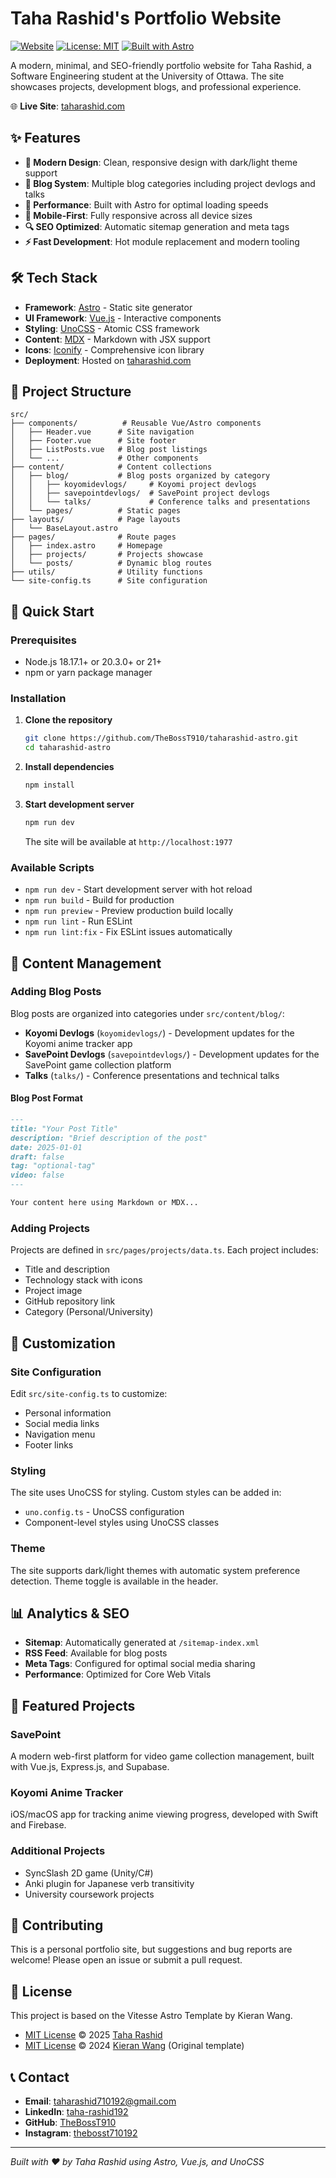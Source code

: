 # Taha Rashid's Portfolio Website

[![Website](https://img.shields.io/website?url=https%3A//taharashid.com)](https://taharashid.com)
[![License: MIT](https://img.shields.io/badge/License-MIT-yellow.svg)](https://opensource.org/licenses/MIT)
[![Built with Astro](https://astro.badg.es/v2/built-with-astro/small.svg)](https://astro.build)

A modern, minimal, and SEO-friendly portfolio website for Taha Rashid, a Software Engineering student at the University of Ottawa. The site showcases projects, development blogs, and professional experience.

🌐 **Live Site**: [taharashid.com](https://taharashid.com)

## ✨ Features

- **🎨 Modern Design**: Clean, responsive design with dark/light theme support
- **📝 Blog System**: Multiple blog categories including project devlogs and talks
- **🚀 Performance**: Built with Astro for optimal loading speeds
- **📱 Mobile-First**: Fully responsive across all device sizes
- **🔍 SEO Optimized**: Automatic sitemap generation and meta tags
- **⚡ Fast Development**: Hot module replacement and modern tooling

## 🛠️ Tech Stack

- **Framework**: [Astro](https://astro.build/) - Static site generator
- **UI Framework**: [Vue.js](https://vuejs.org/) - Interactive components
- **Styling**: [UnoCSS](https://unocss.dev/) - Atomic CSS framework
- **Content**: [MDX](https://mdxjs.com/) - Markdown with JSX support
- **Icons**: [Iconify](https://iconify.design/) - Comprehensive icon library
- **Deployment**: Hosted on [taharashid.com](https://taharashid.com)

## 📁 Project Structure

```
src/
├── components/          # Reusable Vue/Astro components
│   ├── Header.vue      # Site navigation
│   ├── Footer.vue      # Site footer
│   ├── ListPosts.vue   # Blog post listings
│   └── ...             # Other components
├── content/            # Content collections
│   ├── blog/           # Blog posts organized by category
│   │   ├── koyomidevlogs/     # Koyomi project devlogs
│   │   ├── savepointdevlogs/  # SavePoint project devlogs
│   │   └── talks/             # Conference talks and presentations
│   └── pages/          # Static pages
├── layouts/            # Page layouts
│   └── BaseLayout.astro
├── pages/              # Route pages
│   ├── index.astro     # Homepage
│   ├── projects/       # Projects showcase
│   └── posts/          # Dynamic blog routes
├── utils/              # Utility functions
└── site-config.ts      # Site configuration
```

## 🚀 Quick Start

### Prerequisites
- Node.js 18.17.1+ or 20.3.0+ or 21+
- npm or yarn package manager

### Installation

1. **Clone the repository**
   ```bash
   git clone https://github.com/TheBossT910/taharashid-astro.git
   cd taharashid-astro
   ```

2. **Install dependencies**
   ```bash
   npm install
   ```

3. **Start development server**
   ```bash
   npm run dev
   ```
   The site will be available at `http://localhost:1977`

### Available Scripts

- `npm run dev` - Start development server with hot reload
- `npm run build` - Build for production
- `npm run preview` - Preview production build locally
- `npm run lint` - Run ESLint
- `npm run lint:fix` - Fix ESLint issues automatically

## 📝 Content Management

### Adding Blog Posts

Blog posts are organized into categories under `src/content/blog/`:

- **Koyomi Devlogs** (`koyomidevlogs/`) - Development updates for the Koyomi anime tracker app
- **SavePoint Devlogs** (`savepointdevlogs/`) - Development updates for the SavePoint game collection platform
- **Talks** (`talks/`) - Conference presentations and technical talks

#### Blog Post Format

```markdown
---
title: "Your Post Title"
description: "Brief description of the post"
date: 2025-01-01
draft: false
tag: "optional-tag"
video: false
---

Your content here using Markdown or MDX...
```

### Adding Projects

Projects are defined in `src/pages/projects/data.ts`. Each project includes:

- Title and description
- Technology stack with icons
- Project image
- GitHub repository link
- Category (Personal/University)

## 🎨 Customization

### Site Configuration

Edit `src/site-config.ts` to customize:
- Personal information
- Social media links
- Navigation menu
- Footer links

### Styling

The site uses UnoCSS for styling. Custom styles can be added in:
- `uno.config.ts` - UnoCSS configuration
- Component-level styles using UnoCSS classes

### Theme

The site supports dark/light themes with automatic system preference detection. Theme toggle is available in the header.

## 📊 Analytics & SEO

- **Sitemap**: Automatically generated at `/sitemap-index.xml`
- **RSS Feed**: Available for blog posts
- **Meta Tags**: Configured for optimal social media sharing
- **Performance**: Optimized for Core Web Vitals

## 🚦 Featured Projects

### SavePoint
A modern web-first platform for video game collection management, built with Vue.js, Express.js, and Supabase.

### Koyomi Anime Tracker
iOS/macOS app for tracking anime viewing progress, developed with Swift and Firebase.

### Additional Projects
- SyncSlash 2D game (Unity/C#)
- Anki plugin for Japanese verb transitivity
- University coursework projects

## 🤝 Contributing

This is a personal portfolio site, but suggestions and bug reports are welcome! Please open an issue or submit a pull request.

## 📄 License

This project is based on the Vitesse Astro Template by Kieran Wang.

- [MIT License](./LICENSE) © 2025 [Taha Rashid](https://github.com/TheBossT910)
- [MIT License](./LICENSE) © 2024 [Kieran Wang](https://github.com/kieranwv/) (Original template)

## 📞 Contact

- **Email**: taharashid710192@gmail.com
- **LinkedIn**: [taha-rashid192](https://www.linkedin.com/in/taha-rashid192/)
- **GitHub**: [TheBossT910](https://github.com/TheBossT910)
- **Instagram**: [thebosst710192](https://www.instagram.com/thebosst710192/)

---

*Built with ❤️ by Taha Rashid using Astro, Vue.js, and UnoCSS*
